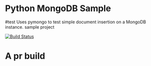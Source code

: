 Python MongoDB Sample 
=====================

#test
Uses pymongo to test simple document insertion on a MongoDB instance.
sample project

[![Build Status](https://api.shippable.com/projects/540e96003479c5ea8f9f2307/badge?branchName=master)](https://app.shippable.com/projects/540e96003479c5ea8f9f2307/builds/latest)

# A pr build
